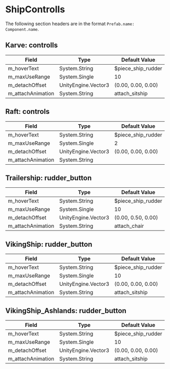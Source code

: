 # ShipControlls

The following section headers are in the format `Prefab.name: Component.name`.

## Karve: controlls

|Field|Type|Default Value|
|-----|----|-------------|
|m_hoverText|System.String|$piece_ship_rudder|
|m_maxUseRange|System.Single|10|
|m_detachOffset|UnityEngine.Vector3|(0.00, 0.00, 0.00)|
|m_attachAnimation|System.String|attach_sitship|

## Raft: controls

|Field|Type|Default Value|
|-----|----|-------------|
|m_hoverText|System.String|$piece_ship_rudder|
|m_maxUseRange|System.Single|2|
|m_detachOffset|UnityEngine.Vector3|(0.00, 0.00, 0.00)|
|m_attachAnimation|System.String||

## Trailership: rudder_button

|Field|Type|Default Value|
|-----|----|-------------|
|m_hoverText|System.String|$piece_ship_rudder|
|m_maxUseRange|System.Single|10|
|m_detachOffset|UnityEngine.Vector3|(0.00, 0.50, 0.00)|
|m_attachAnimation|System.String|attach_chair|

## VikingShip: rudder_button

|Field|Type|Default Value|
|-----|----|-------------|
|m_hoverText|System.String|$piece_ship_rudder|
|m_maxUseRange|System.Single|10|
|m_detachOffset|UnityEngine.Vector3|(0.00, 0.00, 0.00)|
|m_attachAnimation|System.String|attach_sitship|

## VikingShip_Ashlands: rudder_button

|Field|Type|Default Value|
|-----|----|-------------|
|m_hoverText|System.String|$piece_ship_rudder|
|m_maxUseRange|System.Single|10|
|m_detachOffset|UnityEngine.Vector3|(0.00, 0.00, 0.00)|
|m_attachAnimation|System.String|attach_sitship|

